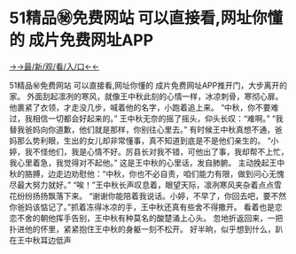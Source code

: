 # 51精品㊙️免费网站 可以直接看,网址你懂的 成片免费网址APP


<a href="https://senfoop.com">→→最/新/观/看/入/口←←</a>


51精品㊙️免费网站 可以直接看,网址你懂的 成片免费网址APP推开门，大步离开的家。
外面刮起凛冽的寒风，就像王中秋此刻的心情一样，冰凉刺骨，寒彻心扉。
他裹紧了衣领，才走没几步，喊着他的名字，小跑着追上来。
“中秋，你不要难过，我相信一切都会好起来的。”
王中秋无奈的摇了摇头，仰头长叹：“难啊。”
“我替我爸妈向你道歉，他们就是那样，你别往心里去。”
有时候王中秋真想不通，爸妈那么势利眼，生出的女儿却非常懂事，真不知道到底是不是他们亲生的。
“小婷，我不怪他们，我是心情不好。厉县长对我不错，可他出了事，我却帮不上忙，我心里着急，我觉得对不起他。”
这是王中秋的心里话，发自肺腑。
主动挽起王中秋的胳膊，边走边劝慰他：“中秋，你也不必自责，咱们能力有限，做到问心无愧尽最大努力就好。”
“唉！”王中秋长声叹息着，眼望天际，凛冽寒风夹杂着点点雪花纷纷扬扬飘落下来。
“谢谢你能陪着我说话。小婷，不早了，你回去吧，要不然你爸妈该惦记了。”抓着冻得冰凉的手，王中秋还真有些舍不得撒开。
看着也是恋恋不舍的朝他挥手告别，王中秋有种莫名的酸楚涌上心头。
忽地折返回来，一把扑进他的怀里，紧紧抱住王中秋的身躯一刻不松开。
好半晌，似乎想到什么，趴在王中秋耳边低声
